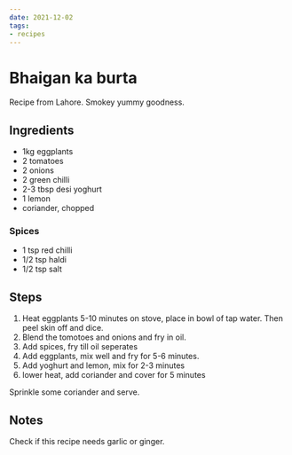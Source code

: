 ```yaml
---
date: 2021-12-02
tags:
- recipes
---
```


# Bhaigan ka burta 

Recipe from Lahore. Smokey yummy goodness.

## Ingredients

- 1kg eggplants
- 2 tomatoes 
- 2 onions
- 2 green chilli
- 2-3 tbsp desi yoghurt 
- 1 lemon
- coriander, chopped

### Spices

- 1 tsp red chilli
- 1/2 tsp haldi
- 1/2 tsp salt

## Steps

1. Heat eggplants 5-10 minutes on stove, place in bowl of tap water. Then peel skin off and dice.
2. Blend the tomotoes and onions and fry in oil.
3. Add spices, fry till oil seperates
4. Add eggplants, mix well and fry for 5-6 minutes.
5. Add yoghurt and lemon, mix for 2-3 minutes
6. lower heat, add coriander and cover for 5 minutes

Sprinkle some coriander and serve.

## Notes

Check if this recipe needs garlic or ginger.